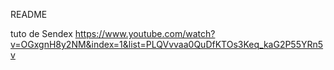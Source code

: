 README

tuto de Sendex
https://www.youtube.com/watch?v=OGxgnH8y2NM&index=1&list=PLQVvvaa0QuDfKTOs3Keq_kaG2P55YRn5v
